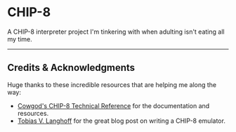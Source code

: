 # CHIP-8
A CHIP-8 interpreter project I'm tinkering with when adulting isn't eating all my time.

***
## Credits & Acknowledgments
Huge thanks to these incredible resources that are helping me along the way:
- [Cowgod's CHIP-8 Technical Reference](http://devernay.free.fr/hacks/chip8/C8TECH10.HTM#0.0) for the documentation and resources.
- [Tobias V. Langhoff](https://tobiasvl.github.io/blog/write-a-chip-8-emulator/) for the great blog post on writing a CHIP-8 emulator.